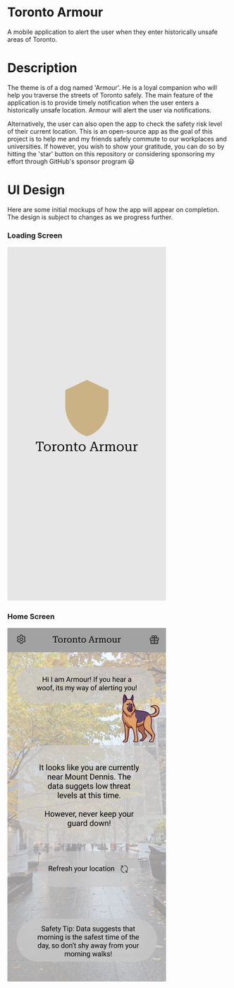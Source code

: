 # Toronto Armour
A mobile application to alert the user when they enter historically unsafe areas of Toronto.

# Description
The theme is of a dog named 'Armour'. He is a loyal companion who will help you traverse the streets of Toronto safely. The main feature of the application is to provide timely notification when the user enters a historically unsafe location. Armour will alert the user via notifications.

Alternatively, the user can also open the app to check the safety risk level of their current location. This is an open-source app as the goal of this project is to help me and my friends safely commute to our workplaces and universities. If however, you wish to show your gratitude, you can do so by hitting the 'star' button on this repository or considering sponsoring my effort through GitHub's sponsor program 😃

# UI Design
Here are some initial mockups of how the app will appear on completion. The design is subject to changes as we progress further.

### Loading Screen
![Loading screen layout](https://github.com/pandyah5/StaySafe/blob/main/images/ui_layout/Loading.png?raw=true)

### Home Screen
![Home screen layout](https://github.com/pandyah5/StaySafe/blob/main/images/ui_layout/HomeScreen.png?raw=true)
